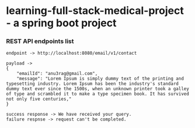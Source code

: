 # learning-full-stack-medical-project - a spring boot project

### REST API endpoints list

```
endpoint -> http://localhost:8080/email/v1/contact

payload ->
{
    "emailId": "anu3rag@gmail.com",
    "message": "Lorem Ipsum is simply dummy text of the printing and typesetting industry. Lorem Ipsum has been the industry's standard dummy text ever since the 1500s, when an unknown printer took a galley of type and scrambled it to make a type specimen book. It has survived not only five centuries,"
}

success response -> We have received your query.
failure respnse -> request can't be completed.
```
